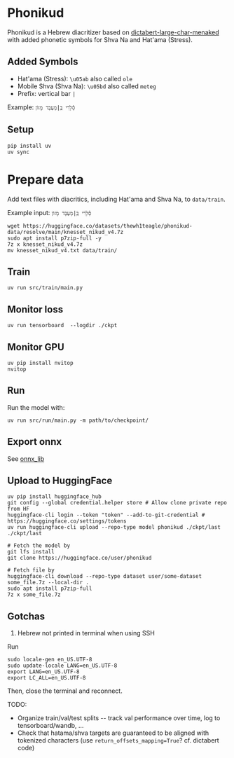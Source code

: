 # Phonikud

Phonikud is a Hebrew diacritizer based on [dictabert-large-char-menaked](https://huggingface.co/dicta-il/dictabert-large-char-menaked) with added phonetic symbols for Shva Na and Hat'ama (Stress).

## Added Symbols

- Hat'ama (Stress): `\u05ab` also called `ole`
- Mobile Shva (Shva Na): `\u05bd` also called `meteg`
- Prefix: vertical bar `|`

Example: `סֵ֫לֵרִי בְּֽ|מַעְבַּד מָזוֹן`

## Setup

```console
pip install uv
uv sync
```

# Prepare data

Add text files with diacritics, including Hat'ama and Shva Na, to `data/train`.

Example input: `סֵ֫לֵרִי בְּֽ|מַעְבַּד מָזוֹן`

```console
wget https://huggingface.co/datasets/thewh1teagle/phonikud-data/resolve/main/knesset_nikud_v4.7z
sudo apt install p7zip-full -y
7z x knesset_nikud_v4.7z
mv knesset_nikud_v4.txt data/train/
```

## Train

```console
uv run src/train/main.py
```

## Monitor loss

```console
uv run tensorboard  --logdir ./ckpt
```

## Monitor GPU

```console
uv pip install nvitop
nvitop
```

## Run

Run the model with:

```console
uv run src/run/main.py -m path/to/checkpoint/
```

## Export onnx

See [onnx_lib](onnx_lib)

## Upload to HuggingFace

```console
uv pip install huggingface_hub
git config --global credential.helper store # Allow clone private repo from HF
huggingface-cli login --token "token" --add-to-git-credential # https://huggingface.co/settings/tokens
uv run huggingface-cli upload --repo-type model phonikud ./ckpt/last ./ckpt/last

# Fetch the model by
git lfs install
git clone https://huggingface.co/user/phonikud

# Fetch file by
huggingface-cli download --repo-type dataset user/some-dataset some_file.7z --local-dir .
sudo apt install p7zip-full
7z x some_file.7z
```

## Gotchas

1. Hebrew not printed in terminal when using SSH

Run

```console
sudo locale-gen en_US.UTF-8
sudo update-locale LANG=en_US.UTF-8
export LANG=en_US.UTF-8
export LC_ALL=en_US.UTF-8
```

Then, close the terminal and reconnect.

TODO:

- Organize train/val/test splits -- track val performance over time, log to tensorboard/wandb, ...
- Check that hatama/shva targets are guaranteed to be aligned with tokenized characters (use `return_offsets_mapping=True`? cf. dictabert code)
